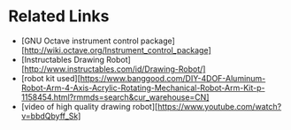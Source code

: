 Related Links
=============

- [GNU Octave instrument control package][http://wiki.octave.org/Instrument_control_package]
- [Instructables Drawing Robot][http://www.instructables.com/id/Drawing-Robot/]
- [robot kit used][https://www.banggood.com/DIY-4DOF-Aluminum-Robot-Arm-4-Axis-Acrylic-Rotating-Mechanical-Robot-Arm-Kit-p-1158454.html?rmmds=search&cur_warehouse=CN]
- [video of high quality drawing robot][https://www.youtube.com/watch?v=bbdQbyff_Sk]
